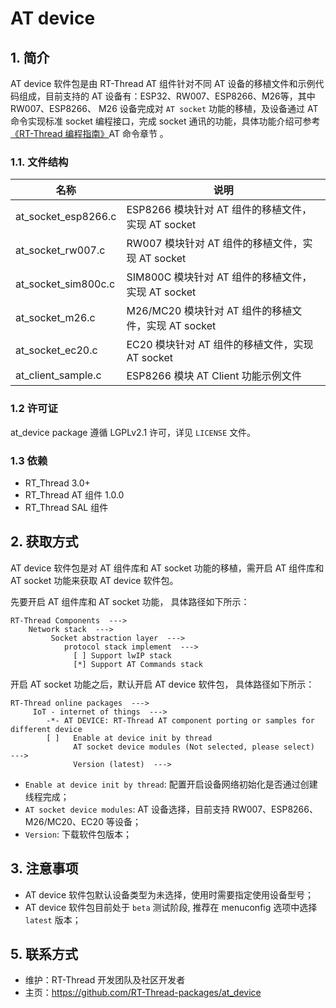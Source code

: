 # AT device #

## 1. 简介 ##

AT device 软件包是由 RT-Thread AT 组件针对不同 AT 设备的移植文件和示例代码组成，目前支持的 AT 设备有：ESP32、RW007、ESP8266、M26等，其中 RW007、ESP8266、 M26 设备完成对 `AT socket` 功能的移植，及设备通过 AT 命令实现标准 socket 编程接口，完成 socket 通讯的功能，具体功能介绍可参考 [《RT-Thread 编程指南》](https://github.com/RT-Thread/rtthread-manual-doc)AT 命令章节 。 

### 1.1. 文件结构 ###

| 名称 | 说明 |
| ---- | ---- |
| at_socket_esp8266.c  |  ESP8266 模块针对 AT 组件的移植文件，实现 AT socket |
| at_socket_rw007.c  |  RW007 模块针对 AT 组件的移植文件，实现 AT socket |
| at_socket_sim800c.c  |  SIM800C 模块针对 AT 组件的移植文件，实现 AT socket |
| at_socket_m26.c | M26/MC20 模块针对 AT 组件的移植文件，实现 AT socket |
| at_socket_ec20.c | EC20 模块针对 AT 组件的移植文件，实现 AT socket |
| at_client_sample.c | ESP8266 模块 AT Client 功能示例文件 |

### 1.2 许可证 ###

at_device package 遵循 LGPLv2.1 许可，详见 `LICENSE` 文件。

### 1.3 依赖 ###

- RT_Thread 3.0+
- RT_Thread AT 组件  1.0.0
- RT_Thread SAL 组件

## 2. 获取方式 ##

AT device 软件包是对 AT 组件库和 AT socket 功能的移植，需开启 AT 组件库和 AT socket 功能来获取 AT device 软件包。

先要开启 AT 组件库和 AT socket 功能， 具体路径如下所示：

    RT-Thread Components  --->
        Network stack  --->
             Socket abstraction layer  --->
                protocol stack implement  --->
                  [ ] Support lwIP stack
                  [*] Support AT Commands stack

开启 AT socket 功能之后，默认开启 AT device 软件包， 具体路径如下所示：

    RT-Thread online packages  --->
         IoT - internet of things  --->
            -*- AT DEVICE: RT-Thread AT component porting or samples for different device  
            [ ]   Enable at device init by thread
                  AT socket device modules (Not selected, please select)  --->    
                  Version (latest)  --->
                  
- `Enable at device init by thread`: 配置开启设备网络初始化是否通过创建线程完成；
- `AT socket device modules`: AT 设备选择，目前支持 RW007、ESP8266、M26/MC20、EC20 等设备；
- `Version`: 下载软件包版本；

## 3. 注意事项  ##

- AT device 软件包默认设备类型为未选择，使用时需要指定使用设备型号；
- AT device 软件包目前处于 `beta` 测试阶段, 推荐在 menuconfig 选项中选择 `latest` 版本；

## 5. 联系方式

* 维护：RT-Thread 开发团队及社区开发者
* 主页：https://github.com/RT-Thread-packages/at_device